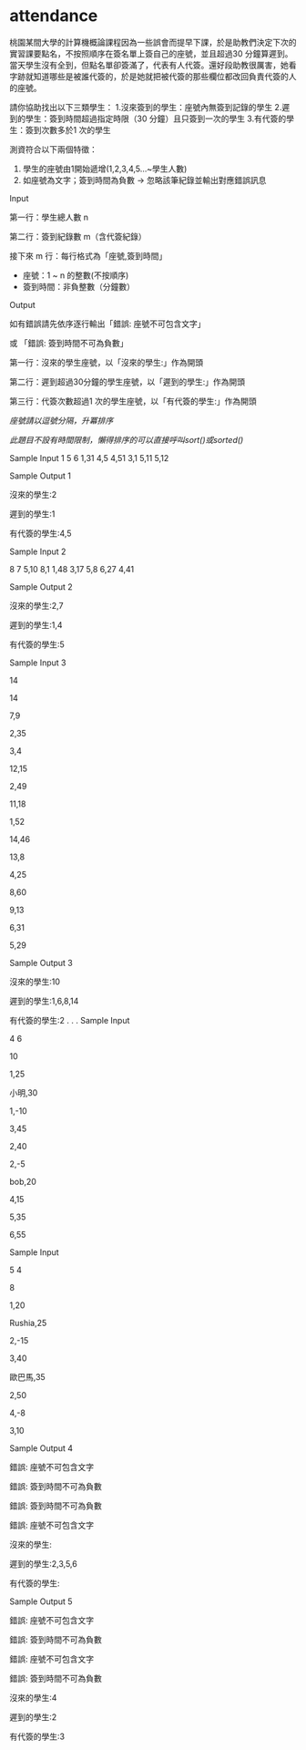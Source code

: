 # attendance

桃園某間大學的計算機概論課程因為一些誤會而提早下課，於是助教們決定下次的實習課要點名，不按照順序在簽名單上簽自己的座號，並且超過30 分鐘算遲到。當天學生沒有全到，但點名單卻簽滿了，代表有人代簽。還好段助教很厲害，她看字跡就知道哪些是被誰代簽的，於是她就把被代簽的那些欄位都改回負責代簽的人的座號。

請你協助找出以下三類學生：
1.沒來簽到的學生：座號內無簽到記錄的學生
2.遲到的學生：簽到時間超過指定時限（30 分鐘）且只簽到一次的學生
3.有代簽的學生：簽到次數多於1 次的學生

測資符合以下兩個特徵：
1. 學生的座號由1開始遞增(1,2,3,4,5…~學生人數)
2. 如座號為文字；簽到時間為負數 → 忽略該筆紀錄並輸出對應錯誤訊息
   
Input

第一行：學生總人數 n

第二行：簽到紀錄數 m（含代簽紀錄）

接下來 m 行：每行格式為「座號,簽到時間」

- 座號：1 ~ n 的整數(不按順序)
- 簽到時間：非負整數（分鐘數）
  
Output

如有錯誤請先依序逐行輸出「錯誤: 座號不可包含文字」

或 「錯誤: 簽到時間不可為負數」

第一行：沒來的學生座號，以「沒來的學生:」作為開頭

第二行：遲到超過30分鐘的學生座號，以「遲到的學生:」作為開頭

第三行：代簽次數超過1 次的學生座號，以「有代簽的學生:」作為開頭

*座號請以逗號分隔，升冪排序*

*此題目不設有時間限制，懶得排序的可以直接呼叫sort()或sorted()*

Sample Input 1 
5
6
1,31
4,5
4,51
3,1
5,11
5,12

Sample Output 1

沒來的學生:2

遲到的學生:1

有代簽的學生:4,5

Sample Input 2 

8
7
5,10
8,1
1,48
3,17
5,8
6,27
4,41

Sample Output 2

沒來的學生:2,7

遲到的學生:1,4

有代簽的學生:5

Sample Input 3 

14

14

7,9

2,35

3,4

12,15

2,49

11,18

1,52

14,46

13,8

4,25

8,60

9,13

6,31

5,29

Sample Output 3

沒來的學生:10

遲到的學生:1,6,8,14

有代簽的學生:2
.
.
.
Sample Input 

4 6

10

1,25

小明,30

1,-10

3,45

2,40

2,-5

bob,20

4,15

5,35

6,55

Sample Input 

5 4

8

1,20

Rushia,25

2,-15

3,40

歐巴馬,35

2,50

4,-8

3,10

Sample Output 4

錯誤: 座號不可包含文字

錯誤: 簽到時間不可為負數

錯誤: 簽到時間不可為負數

錯誤: 座號不可包含文字

沒來的學生:

遲到的學生:2,3,5,6

有代簽的學生:

Sample Output 5

錯誤: 座號不可包含文字

錯誤: 簽到時間不可為負數

錯誤: 座號不可包含文字

錯誤: 簽到時間不可為負數

沒來的學生:4

遲到的學生:2

有代簽的學生:3
